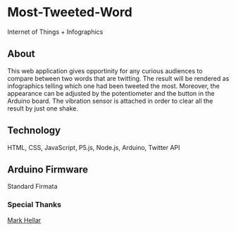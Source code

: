 # Most-Tweeted-Word
Internet of Things + Infographics

## About
This web application gives opportinity for any curious audiences to compare between two words that are twitting. The result will be rendered as infographics telling which one had been tweeted the most. Moreover, the appearance can be adjusted by the potentiometer and the button in the Arduino board. The vibration sensor is attached in order to clear all the result by just one shake.

## Technology
HTML, CSS, JavaScript, P5.js, Node.js, Arduino, Twitter API

## Arduino Firmware
Standard Firmata

### Special Thanks

[Mark Hellar](https://github.com/mhellar)
